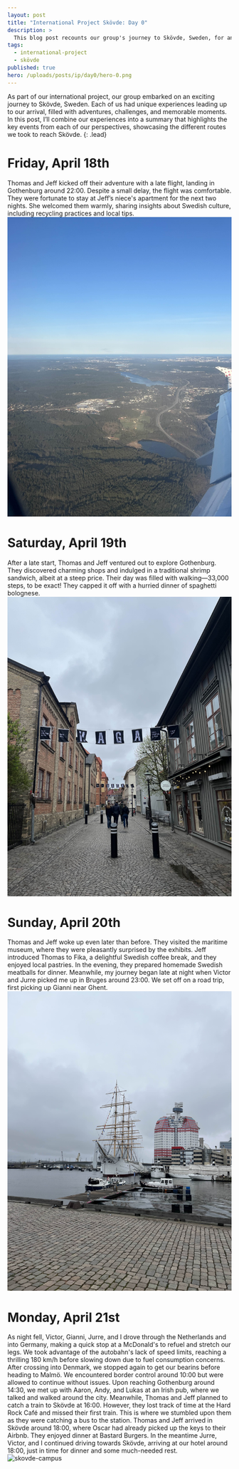 ```yaml
---
layout: post
title: "International Project Skövde: Day 0"
description: >
  This blog post recounts our group's journey to Skövde, Sweden, for an international project. It highlights Thomas and Jeff's adventures in Gothenburg, where they explored the city and embraced Swedish culture, alongside Waut, Victor, Gianni, and Jurre's road trip from Bruges. The narrative captures the memorable moments and challenges of our travels, culminating in our arrival in Skövde, ready for the project ahead.
tags:
  - international-project
  - skövde
published: true
hero: /uploads/posts/ip/day0/hero-0.png
---
```


As part of our international project, our group embarked on an exciting journey to Skövde, Sweden. Each of us had unique experiences leading up to our arrival, filled with adventures, challenges, and memorable moments. In this post, I’ll combine our experiences into a summary that highlights the key events from each of our perspectives, showcasing the different routes we took to reach Skövde.
{: .lead}

# Friday, April 18th
Thomas and Jeff kicked off their adventure with a late flight, landing in Gothenburg around 22:00. Despite a small delay, the flight was comfortable. They were fortunate to stay at Jeff’s niece's apartment for the next two nights. She welcomed them warmly, sharing insights about Swedish culture, including recycling practices and local tips.
![bird-eye-view](/uploads/posts/ip/day0/bird-eye-view.jpg)

# Saturday, April 19th
After a late start, Thomas and Jeff ventured out to explore Gothenburg. They discovered charming shops and indulged in a traditional shrimp sandwich, albeit at a steep price. Their day was filled with walking—33,000 steps, to be exact! They capped it off with a hurried dinner of spaghetti bolognese.
![gothenburg](/uploads/posts/ip/day0/gothenburg.jpg)

# Sunday, April 20th
Thomas and Jeff woke up even later than before. They visited the maritime museum, where they were pleasantly surprised by the exhibits. Jeff introduced Thomas to Fika, a delightful Swedish coffee break, and they enjoyed local pastries. In the evening, they prepared homemade Swedish meatballs for dinner.
Meanwhile, my journey began late at night when Victor and Jurre picked me up in Bruges around 23:00. We set off on a road trip, first picking up Gianni near Ghent.
![boat](/uploads/posts/ip/day0/boat.jpg)

# Monday, April 21st
As night fell, Victor, Gianni, Jurre, and I drove through the Netherlands and into Germany, making a quick stop at a McDonald's to refuel and stretch our legs. We took advantage of the autobahn's lack of speed limits, reaching a thrilling 180 km/h before slowing down due to fuel consumption concerns.
After crossing into Denmark, we stopped again to get our bearins before heading to Malmö. We encountered border control around 10:00 but were allowed to continue without issues. Upon reaching Gothenburg around 14:30, we met up with Aaron, Andy, and Lukas at an Irish pub, where we talked and walked around the city.
Meanwhile, Thomas and Jeff planned to catch a train to Skövde at 16:00. However, they lost track of time at the Hard Rock Café and missed their first train. This is where we stumbled upon them as they were catching a bus to the station. Thomas and Jeff arrived in Skövde around 18:00, where Oscar had already picked up the keys to their Airbnb. They enjoyed dinner at Bastard Burgers. In the meantime Jurre, Victor, and I continued driving towards Skövde, arriving at our hotel around 18:00, just in time for dinner and some much-needed rest.
![skovde-campus](/uploads/posts/ip/day0/skovde-campus.jpg)